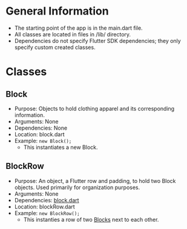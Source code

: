 # General Information

- The starting point of the app is in the main.dart file.
- All classes are located in files in /lib/ directory.
- Dependencies do not specify Flutter SDK dependencies; they only specify custom created classes.

# Classes

## Block
- Purpose: Objects to hold clothing apparel and its corresponding information.
- Arguments: None
- Dependencies: None
- Location: block.dart
- Example: `new Block();` 
    - This instantiates a new Block.

## BlockRow
- Purpose: An object, a Flutter row and padding, to hold two Block objects. Used primarily for organization purposes.
- Arguments: None
- Dependencies: [block.dart](./README.md#block)
- Location: blockRow.dart
- Example: `new BlockRow();`
    - This instanties a row of two [Blocks](./README.md#block) next to each other.